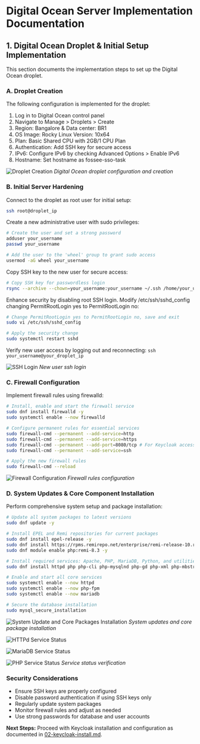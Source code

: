 # Digital Ocean Server Implementation Documentation

## 1. Digital Ocean Droplet & Initial Setup Implementation

This section documents the implementation steps to set up the Digital Ocean droplet.

### A. Droplet Creation

The following configuration is implemented for the droplet:

1. Log in to Digital Ocean control panel
2. Navigate to Manage > Droplets > Create
3. Region: Bangalore & Data center: BR1
4. OS Image: Rocky Linux Version: 10x64
5. Plan: Basic Shared CPU with 2GB/1 CPU Plan
6. Authentication: Add SSH key for secure access
7. IPv6: Configure IPv6 by checking Advanced Options > Enable IPv6
8. Hostname: Set hostname as fossee-sso-task

![Droplet Creation](./screenshots/01-images/droplet-overview.png)
*Digital Ocean droplet configuration and creation*

### B. Initial Server Hardening

Connect to the droplet as root user for initial setup:

```bash
ssh root@droplet_ip
```

Create a new administrative user with sudo privileges:

```bash
# Create the user and set a strong password
adduser your_username
passwd your_username

# Add the user to the 'wheel' group to grant sudo access
usermod -aG wheel your_username
```

Copy SSH key to the new user for secure access:

```bash
# Copy SSH key for passwordless login
rsync --archive --chown=your_username:your_username ~/.ssh /home/your_username
```

Enhance security by disabling root SSH login. Modify /etc/ssh/sshd_config changing PermitRootLogin yes to PermitRootLogin no:

```bash
# Change PermitRootLogin yes to PermitRootLogin no, save and exit
sudo vi /etc/ssh/sshd_config
```

```bash
# Apply the security change
sudo systemctl restart sshd
```

Verify new user access by logging out and reconnecting: `ssh your_username@your_droplet_ip`

![SSH Login](./screenshots/01-images/ssh-login.png)
*New user ssh login*

### C. Firewall Configuration

Implement firewall rules using firewalld:

```bash
# Install, enable and start the firewall service
sudo dnf install firewalld -y
sudo systemctl enable --now firewalld

# Configure permanent rules for essential services
sudo firewall-cmd --permanent --add-service=http
sudo firewall-cmd --permanent --add-service=https
sudo firewall-cmd --permanent --add-port=8080/tcp # For Keycloak access
sudo firewall-cmd --permanent --add-service=ssh

# Apply the new firewall rules
sudo firewall-cmd --reload
```

![Firewall Configuration](./screenshots/01-images/firewall-status.png)
*Firewall rules configuration*

### D. System Updates & Core Component Installation

Perform comprehensive system setup and package installation:

```bash
# Update all system packages to latest versions
sudo dnf update -y

# Install EPEL and Remi repositories for current packages
sudo dnf install epel-release -y
sudo dnf install https://rpms.remirepo.net/enterprise/remi-release-10.rpm -y
sudo dnf module enable php:remi-8.3 -y

# Install required services: Apache, PHP, MariaDB, Python, and utilities
sudo dnf install httpd php php-cli php-mysqlnd php-gd php-xml php-mbstring php-json php-fpm mariadb-server python3 python3-pip unzip wget -y

# Enable and start all core services
sudo systemctl enable --now httpd
sudo systemctl enable --now php-fpm
sudo systemctl enable --now mariadb

# Secure the database installation
sudo mysql_secure_installation
```

![System Update and Core Packages Installation](./screenshots/01-images/update.png)
*System updates and core package installation*

![HTTPd Service Status](./screenshots/01-images/httpd-status.png)

![MariaDB Service Status](./screenshots/01-images/mariadb-status.png)

![PHP Service Status](./screenshots/01-images/php-status.png)
*Service status verification*

### Security Considerations

- Ensure SSH keys are properly configured
- Disable password authentication if using SSH keys only
- Regularly update system packages
- Monitor firewall rules and adjust as needed
- Use strong passwords for database and user accounts

**Next Steps:** Proceed with Keycloak installation and configuration as documented in [02-keycloak-install.md](02-keycloak-install.md).




